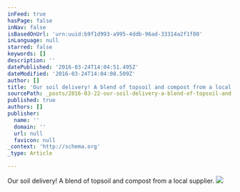 ```yaml
---
inFeed: true
hasPage: false
inNav: false
isBasedOnUrl: 'urn:uuid:b9f1d993-a995-4ddb-96ad-33314a2f1f80'
inLanguage: null
starred: false
keywords: []
description: ''
datePublished: '2016-03-24T14:04:51.495Z'
dateModified: '2016-03-24T14:04:08.509Z'
author: []
title: 'Our soil delivery! A blend of topsoil and compost from a local supplier.'
sourcePath: _posts/2016-03-22-our-soil-delivery-a-blend-of-topsoil-and-compost-from-a-loc.md
published: true
authors: []
publisher:
  name: ''
  domain: ''
  url: null
  favicon: null
_context: 'http://schema.org'
_type: Article

---
```

Our soil delivery! A blend of topsoil and compost from a local supplier.
![](https://the-grid-user-content.s3-us-west-2.amazonaws.com/66610ee9-ab8d-4bc2-82b4-20ac395753d8.png)